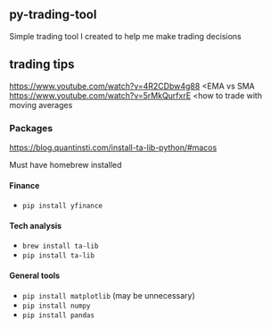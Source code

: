 ## py-trading-tool
Simple trading tool I created to help me make trading decisions

## trading tips
https://www.youtube.com/watch?v=4R2CDbw4g88 <EMA vs SMA<br />
https://www.youtube.com/watch?v=5rMkQurfxrE <how to trade with moving averages<br />

### Packages
https://blog.quantinsti.com/install-ta-lib-python/#macos<br />

Must have homebrew installed<br />

#### Finance
- `pip install yfinance`
 
#### Tech analysis
- `brew install ta-lib`
- `pip install ta-lib`

#### General tools
- `pip install matplotlib` (may be unnecessary)
- `pip install numpy`
- `pip install pandas`
